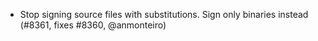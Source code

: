 - Stop signing source files with substitutions. Sign only binaries instead
  (#8361, fixes #8360, @anmonteiro)
